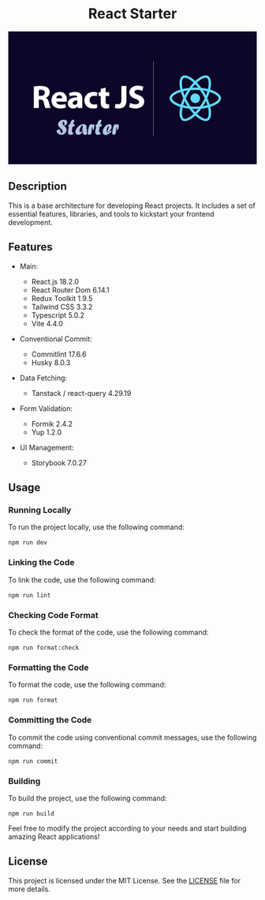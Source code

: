 <h1 align="center">React Starter</h1>

<p align="center">
  <img src="./public/image.png" alt="Your Image">
</p>

## Description
This is a base architecture for developing React projects. It includes a set of essential features, libraries, and tools to kickstart your frontend development.

## Features
- Main:
  - React.js 18.2.0
  - React Router Dom 6.14.1
  - Redux Toolkit 1.9.5
  - Tailwind CSS 3.3.2
  - Typescript 5.0.2
  - Vite 4.4.0

- Conventional Commit:
  - Commitlint 17.6.6
  - Husky 8.0.3

- Data Fetching:
  - Tanstack / react-query 4.29.19

- Form Validation:
  - Formik 2.4.2
  - Yup 1.2.0

- UI Management:
  - Storybook 7.0.27

## Usage

### Running Locally
To run the project locally, use the following command:
```shell
npm run dev
```

### Linking the Code
To link the code, use the following command:
```shell
npm run lint
```

### Checking Code Format
To check the format of the code, use the following command:
```shell
npm run format:check
```

### Formatting the Code
To format the code, use the following command:
```shell
npm run format
```

### Committing the Code
To commit the code using conventional commit messages, use the following command:
```shell
npm run commit
```

### Building
To build the project, use the following command:
```shell
npm run build
```

Feel free to modify the project according to your needs and start building amazing React applications!

## License
This project is licensed under the MIT License. See the [LICENSE](./LICENSE) file for more details.